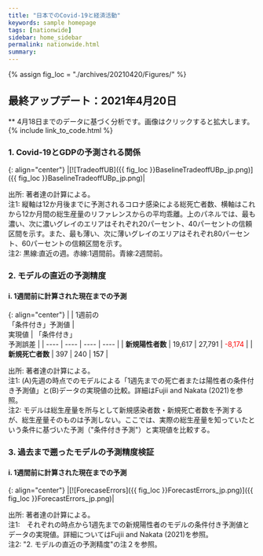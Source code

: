```yaml
---
title: "日本でのCovid-19と経済活動"
keywords: sample homepage
tags: [nationwide]
sidebar: home_sidebar
permalink: nationwide.html
summary:
---
```


{% assign fig_loc = "./archives/20210420/Figures/" %}

## 最終アップデート：2021年4月20日
** 4月18日までのデータに基づく分析です。画像はクリックすると拡大します。
{% include link_to_code.html %}

### 1. Covid-19とGDPの予測される関係

{: align="center"}
|[![TradeoffUB]({{ fig_loc }}BaselineTradeoffUBp_jp.png)]({{ fig_loc }}BaselineTradeoffUBp_jp.png)|

出所: 著者達の計算による。<br>
注1: 縦軸は12か月後までに予測されるコロナ感染による総死亡者数、横軸はこれから12か月間の総生産量のリファレンスからの平均乖離。上のパネルでは、最も濃い、次に濃いグレイのエリアはそれぞれ20パーセント、40パーセントの信頼区間を示す。また、最も薄い、次に薄いグレイのエリアはそれぞれ80パーセント、60パーセントの信頼区間を示す。<br>
注2: 黒線:直近の週。赤線:1週間前。青線:2週間前。

### 2. モデルの直近の予測精度

#### i. 1週間前に計算された現在までの予測

{: align="center"}
|    | 1週前の<br>「条件付き」予測値 | <br>実現値 | 「条件付き」<br>予測誤差 |
| ---- | ---- | ---- | ---- |
| **新規陽性者数** | 19,617   |  27,791  | <span style="color: red; ">-8,174</span> |
| **新規死亡者数** |   397  | 240  | <span style="color: black; ">157</span> |


出所: 著者達の計算による。<br>
注1: (A)先週の時点でのモデルによる「1週先までの死亡者または陽性者の条件付き予測値」と(B)データの実現値の比較。詳細はFujii and Nakata (2021)を参照。<br>
注2: モデルは総生産量を所与として新規感染者数・新規死亡者数を予測するが、総生産量そのものは予測しない。ここでは、実際の総生産量を知っていたという条件に基づいた予測（"条件付き予測"）と実現値を比較する。

### 3. 過去まで遡ったモデルの予測精度検証

#### i. 1週間前に計算された現在までの予測

{: align="center"}
|[![ForecaseErrors]({{ fig_loc }}ForecastErrors_jp.png)]({{ fig_loc }}ForecastErrors_jp.png)|

出所: 著者達の計算による。<br>
注1:　それぞれの時点から1週先までの新規陽性者のモデルの条件付き予測値とデータの実現値。詳細についてはFujii and Nakata (2021)を参照。<br>
注2: "2. モデルの直近の予測精度"の注２を参照。
